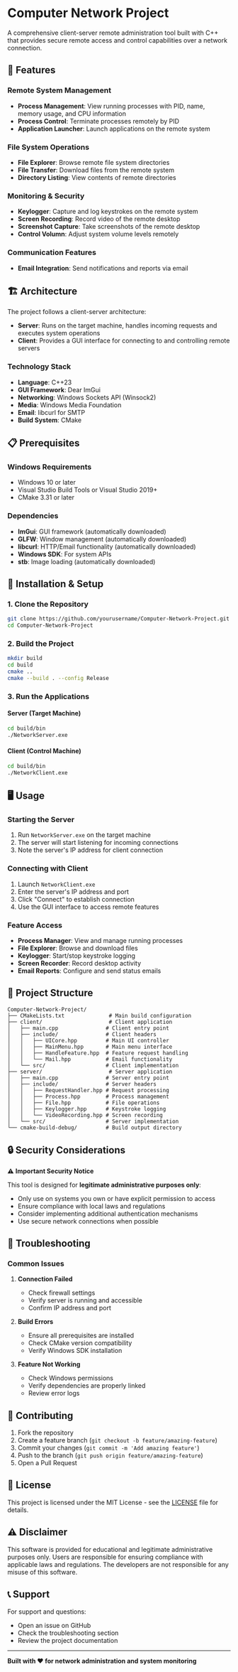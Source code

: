 # Computer Network Project

A comprehensive client-server remote administration tool built with C++ that provides secure remote access and control capabilities over a network connection.

## 🚀 Features

### Remote System Management
- **Process Management**: View running processes with PID, name, memory usage, and CPU information
- **Process Control**: Terminate processes remotely by PID
- **Application Launcher**: Launch applications on the remote system

### File System Operations
- **File Explorer**: Browse remote file system directories
- **File Transfer**: Download files from the remote system
- **Directory Listing**: View contents of remote directories

### Monitoring & Security
- **Keylogger**: Capture and log keystrokes on the remote system
- **Screen Recording**: Record video of the remote desktop
- **Screenshot Capture**: Take screenshots of the remote desktop
- **Control Volumn**: Adjust system volume levels remotely

### Communication Features
- **Email Integration**: Send notifications and reports via email

## 🏗️ Architecture

The project follows a client-server architecture:

- **Server**: Runs on the target machine, handles incoming requests and executes system operations
- **Client**: Provides a GUI interface for connecting to and controlling remote servers

### Technology Stack
- **Language**: C++23
- **GUI Framework**: Dear ImGui
- **Networking**: Windows Sockets API (Winsock2)
- **Media**: Windows Media Foundation
- **Email**: libcurl for SMTP
- **Build System**: CMake

## 📋 Prerequisites

### Windows Requirements
- Windows 10 or later
- Visual Studio Build Tools or Visual Studio 2019+
- CMake 3.31 or later

### Dependencies
- **ImGui**: GUI framework (automatically downloaded)
- **GLFW**: Window management (automatically downloaded)
- **libcurl**: HTTP/Email functionality (automatically downloaded)
- **Windows SDK**: For system APIs
- **stb**: Image loading (automatically downloaded)

## 🔧 Installation & Setup

### 1. Clone the Repository
```bash
git clone https://github.com/yourusername/Computer-Network-Project.git
cd Computer-Network-Project
```

### 2. Build the Project
```bash
mkdir build
cd build
cmake ..
cmake --build . --config Release
```

### 3. Run the Applications

#### Server (Target Machine)
```bash
cd build/bin
./NetworkServer.exe
```

#### Client (Control Machine)
```bash
cd build/bin
./NetworkClient.exe
```

## 🖥️ Usage

### Starting the Server
1. Run `NetworkServer.exe` on the target machine
2. The server will start listening for incoming connections
3. Note the server's IP address for client connection

### Connecting with Client
1. Launch `NetworkClient.exe`
2. Enter the server's IP address and port
3. Click "Connect" to establish connection
4. Use the GUI interface to access remote features

### Feature Access
- **Process Manager**: View and manage running processes
- **File Explorer**: Browse and download files
- **Keylogger**: Start/stop keystroke logging
- **Screen Recorder**: Record desktop activity
- **Email Reports**: Configure and send status emails

## 📁 Project Structure

```
Computer-Network-Project/
├── CMakeLists.txt              # Main build configuration
├── client/                     # Client application
│   ├── main.cpp               # Client entry point
│   ├── include/               # Client headers
│   │   ├── UICore.hpp         # Main UI controller
│   │   ├── MainMenu.hpp       # Main menu interface
│   │   ├── HandleFeature.hpp  # Feature request handling
│   │   └── Mail.hpp           # Email functionality
│   └── src/                   # Client implementation
├── server/                     # Server application
│   ├── main.cpp               # Server entry point
│   ├── include/               # Server headers
│   │   ├── RequestHandler.hpp # Request processing
│   │   ├── Process.hpp        # Process management
│   │   ├── File.hpp           # File operations
│   │   ├── Keylogger.hpp      # Keystroke logging
│   │   └── VideoRecording.hpp # Screen recording
│   └── src/                   # Server implementation
└── cmake-build-debug/         # Build output directory
```

## 🔒 Security Considerations

⚠️ **Important Security Notice**

This tool is designed for **legitimate administrative purposes only**:
- Only use on systems you own or have explicit permission to access
- Ensure compliance with local laws and regulations
- Consider implementing additional authentication mechanisms
- Use secure network connections when possible

## 🐛 Troubleshooting

### Common Issues

1. **Connection Failed**
   - Check firewall settings
   - Verify server is running and accessible
   - Confirm IP address and port

2. **Build Errors**
   - Ensure all prerequisites are installed
   - Check CMake version compatibility
   - Verify Windows SDK installation

3. **Feature Not Working**
   - Check Windows permissions
   - Verify dependencies are properly linked
   - Review error logs

## 🤝 Contributing

1. Fork the repository
2. Create a feature branch (`git checkout -b feature/amazing-feature`)
3. Commit your changes (`git commit -m 'Add amazing feature'`)
4. Push to the branch (`git push origin feature/amazing-feature`)
5. Open a Pull Request

## 📄 License

This project is licensed under the MIT License - see the [LICENSE](LICENSE) file for details.

## ⚠️ Disclaimer

This software is provided for educational and legitimate administrative purposes only. Users are responsible for ensuring compliance with applicable laws and regulations. The developers are not responsible for any misuse of this software.

## 📞 Support

For support and questions:
- Open an issue on GitHub
- Check the troubleshooting section
- Review the project documentation

---

**Built with ❤️ for network administration and system monitoring**

